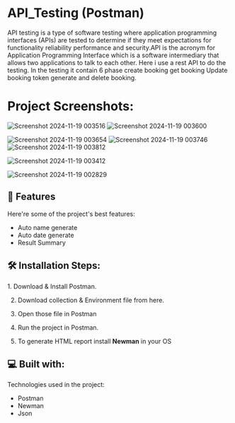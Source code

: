 # API_Testing (Postman)
API testing is a type of software testing where application programming interfaces (APIs) are tested to determine if they meet expectations for functionality reliability performance and security.API is the acronym for Application Programming Interface which is a software intermediary that allows two applications to talk to each other. Here i use a rest API to do the testing. In the testing it contain 6 phase create booking get booking Update booking token generate and delete booking.

<h1>Project Screenshots:</h1>

![Screenshot 2024-11-19 003516](https://github.com/user-attachments/assets/301c7afc-fb4f-4831-91dc-bfec82e8b257)
![Screenshot 2024-11-19 003600](https://github.com/user-attachments/assets/04b62fb8-7d26-477b-b384-583e0bb3bc80)

![Screenshot 2024-11-19 003654](https://github.com/user-attachments/assets/ecfef261-7070-4848-b51c-e0836d20e186)
![Screenshot 2024-11-19 003746](https://github.com/user-attachments/assets/76feb1b9-f54b-4026-8481-32cd2e0411ad)
![Screenshot 2024-11-19 003812](https://github.com/user-attachments/assets/ed09f026-241f-4951-99b4-8486708b74c6)

![Screenshot 2024-11-19 003412](https://github.com/user-attachments/assets/5a9e72bc-ef65-4f82-8ad3-4e4ea9c13a2d)

![Screenshot 2024-11-19 002829](https://github.com/user-attachments/assets/2f6f56ff-3b29-411a-84f6-46f0739b6216)

<h2>🧐 Features </h2>
<p>Here're some of the project's best features:

- Auto name generate
- Auto date generate
- Result Summary
</p>

<h2>🛠️ Installation Steps: </h2>
<p>
  1. Download & Install Postman.

2. Download collection & Environment file from here.

3. Open those file in Postman

4. Run the project in Postman.

5. To generate HTML report install <b>Newman</b> in your OS
</p>

<h2>💻 Built with: </h2>
<p>
  Technologies used in the project:

- Postman
- Newman
- Json
</p>

